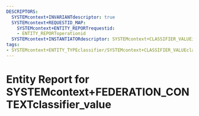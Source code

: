 ```yaml
---
DESCRIPTORS:
  SYSTEMcontext+INVARIANTdescriptor: true
  SYSTEMcontext+REQUESTID_MAP:
    SYSTEMcontext+ENTITY_REPORTrequestid:
    - ENTITY_REPORToperationid
  SYSTEMcontext+INSTANTIATORdescriptor: SYSTEMcontext+CLASSIFIER_VALUEinstantiator
tags:
- SYSTEMcontext+ENTITY_TYPEclassifier/SYSTEMcontext+CLASSIFIER_VALUEclassifier_value
---
```

# Entity Report for SYSTEMcontext+FEDERATION_CONTEXTclassifier_value

